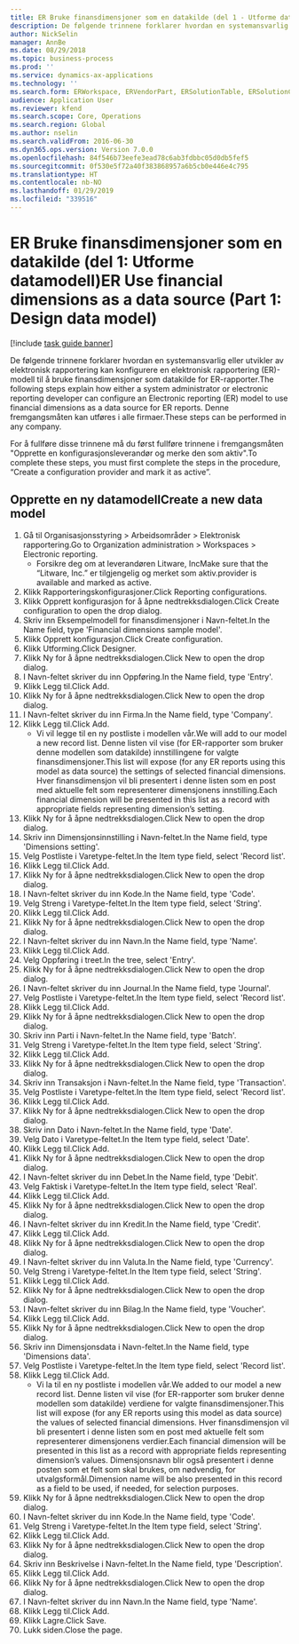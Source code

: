 ```yaml
---
title: ER Bruke finansdimensjoner som en datakilde (del 1 - Utforme datamodell)
description: De følgende trinnene forklarer hvordan en systemansvarlig eller utvikler av elektronisk rapportering kan konfigurere en elektronisk rapportering (ER)-modell til å bruke finansdimensjoner som datakilde for ER-rapporter.
author: NickSelin
manager: AnnBe
ms.date: 08/29/2018
ms.topic: business-process
ms.prod: ''
ms.service: dynamics-ax-applications
ms.technology: ''
ms.search.form: ERWorkspace, ERVendorPart, ERSolutionTable, ERSolutionCreateDropDialog, ERDataModelDesigner, ERDataModelContentsItemCreationDialog
audience: Application User
ms.reviewer: kfend
ms.search.scope: Core, Operations
ms.search.region: Global
ms.author: nselin
ms.search.validFrom: 2016-06-30
ms.dyn365.ops.version: Version 7.0.0
ms.openlocfilehash: 84f546b73eefe3ead78c6ab3fdbbc05d0db5fef5
ms.sourcegitcommit: 0f530e5f72a40f383868957a6b5cb0e446e4c795
ms.translationtype: HT
ms.contentlocale: nb-NO
ms.lasthandoff: 01/29/2019
ms.locfileid: "339516"
---
```

# <a name="er-use-financial-dimensions-as-a-data-source-part-1-design-data-model"></a><span data-ttu-id="15285-103">ER Bruke finansdimensjoner som en datakilde (del 1: Utforme datamodell)</span><span class="sxs-lookup"><span data-stu-id="15285-103">ER Use financial dimensions as a data source (Part 1: Design data model)</span></span>

[!include [task guide banner](../../includes/task-guide-banner.md)]

<span data-ttu-id="15285-104">De følgende trinnene forklarer hvordan en systemansvarlig eller utvikler av elektronisk rapportering kan konfigurere en elektronisk rapportering (ER)-modell til å bruke finansdimensjoner som datakilde for ER-rapporter.</span><span class="sxs-lookup"><span data-stu-id="15285-104">The following steps explain how either a system administrator or electronic reporting developer can configure an Electronic reporting (ER) model to use financial dimensions as a data source for ER reports.</span></span> <span data-ttu-id="15285-105">Denne fremgangsmåten kan utføres i alle firmaer.</span><span class="sxs-lookup"><span data-stu-id="15285-105">These steps can be performed in any company.</span></span>

<span data-ttu-id="15285-106">For å fullføre disse trinnene må du først fullføre trinnene i fremgangsmåten "Opprette en konfigurasjonsleverandør og merke den som aktiv".</span><span class="sxs-lookup"><span data-stu-id="15285-106">To complete these steps, you must first complete the steps in the procedure, “Create a configuration provider and mark it as active”.</span></span>


## <a name="create-a-new-data-model"></a><span data-ttu-id="15285-107">Opprette en ny datamodell</span><span class="sxs-lookup"><span data-stu-id="15285-107">Create a new data model</span></span>
1. <span data-ttu-id="15285-108">Gå til Organisasjonsstyring > Arbeidsområder > Elektronisk rapportering.</span><span class="sxs-lookup"><span data-stu-id="15285-108">Go to Organization administration > Workspaces > Electronic reporting.</span></span>
    * <span data-ttu-id="15285-109">Forsikre deg om at leverandøren Litware, Inc</span><span class="sxs-lookup"><span data-stu-id="15285-109">Make sure that the “Litware, Inc.”</span></span> <span data-ttu-id="15285-110">er tilgjengelig og merket som aktiv.</span><span class="sxs-lookup"><span data-stu-id="15285-110">provider is available and marked as active.</span></span>  
2. <span data-ttu-id="15285-111">Klikk Rapporteringskonfigurasjoner.</span><span class="sxs-lookup"><span data-stu-id="15285-111">Click Reporting configurations.</span></span>
3. <span data-ttu-id="15285-112">Klikk Opprett konfigurasjon for å åpne nedtrekksdialogen.</span><span class="sxs-lookup"><span data-stu-id="15285-112">Click Create configuration to open the drop dialog.</span></span>
4. <span data-ttu-id="15285-113">Skriv inn Eksempelmodell for finansdimensjoner i Navn-feltet.</span><span class="sxs-lookup"><span data-stu-id="15285-113">In the Name field, type 'Financial dimensions sample model'.</span></span>
5. <span data-ttu-id="15285-114">Klikk Opprett konfigurasjon.</span><span class="sxs-lookup"><span data-stu-id="15285-114">Click Create configuration.</span></span>
6. <span data-ttu-id="15285-115">Klikk Utforming.</span><span class="sxs-lookup"><span data-stu-id="15285-115">Click Designer.</span></span>
7. <span data-ttu-id="15285-116">Klikk Ny for å åpne nedtrekksdialogen.</span><span class="sxs-lookup"><span data-stu-id="15285-116">Click New to open the drop dialog.</span></span>
8. <span data-ttu-id="15285-117">I Navn-feltet skriver du inn Oppføring.</span><span class="sxs-lookup"><span data-stu-id="15285-117">In the Name field, type 'Entry'.</span></span>
9. <span data-ttu-id="15285-118">Klikk Legg til.</span><span class="sxs-lookup"><span data-stu-id="15285-118">Click Add.</span></span>
10. <span data-ttu-id="15285-119">Klikk Ny for å åpne nedtrekksdialogen.</span><span class="sxs-lookup"><span data-stu-id="15285-119">Click New to open the drop dialog.</span></span>
11. <span data-ttu-id="15285-120">I Navn-feltet skriver du inn Firma.</span><span class="sxs-lookup"><span data-stu-id="15285-120">In the Name field, type 'Company'.</span></span>
12. <span data-ttu-id="15285-121">Klikk Legg til.</span><span class="sxs-lookup"><span data-stu-id="15285-121">Click Add.</span></span>
    * <span data-ttu-id="15285-122">Vi vil legge til en ny postliste i modellen vår.</span><span class="sxs-lookup"><span data-stu-id="15285-122">We will add to our model a new record list.</span></span> <span data-ttu-id="15285-123">Denne listen vil vise (for ER-rapporter som bruker denne modellen som datakilde) innstillingene for valgte finansdimensjoner.</span><span class="sxs-lookup"><span data-stu-id="15285-123">This list will expose (for any ER reports using this model as data source) the settings of selected financial dimensions.</span></span> <span data-ttu-id="15285-124">Hver finansdimensjon vil bli presentert i denne listen som en post med aktuelle felt som representerer dimensjonens innstilling.</span><span class="sxs-lookup"><span data-stu-id="15285-124">Each financial dimension will be presented in this list as a record with appropriate fields representing dimension’s setting.</span></span>  
13. <span data-ttu-id="15285-125">Klikk Ny for å åpne nedtrekksdialogen.</span><span class="sxs-lookup"><span data-stu-id="15285-125">Click New to open the drop dialog.</span></span>
14. <span data-ttu-id="15285-126">Skriv inn Dimensjonsinnstilling i Navn-feltet.</span><span class="sxs-lookup"><span data-stu-id="15285-126">In the Name field, type 'Dimensions setting'.</span></span>
15. <span data-ttu-id="15285-127">Velg Postliste i Varetype-feltet.</span><span class="sxs-lookup"><span data-stu-id="15285-127">In the Item type field, select 'Record list'.</span></span>
16. <span data-ttu-id="15285-128">Klikk Legg til.</span><span class="sxs-lookup"><span data-stu-id="15285-128">Click Add.</span></span>
17. <span data-ttu-id="15285-129">Klikk Ny for å åpne nedtrekksdialogen.</span><span class="sxs-lookup"><span data-stu-id="15285-129">Click New to open the drop dialog.</span></span>
18. <span data-ttu-id="15285-130">I Navn-feltet skriver du inn Kode.</span><span class="sxs-lookup"><span data-stu-id="15285-130">In the Name field, type 'Code'.</span></span>
19. <span data-ttu-id="15285-131">Velg Streng i Varetype-feltet.</span><span class="sxs-lookup"><span data-stu-id="15285-131">In the Item type field, select 'String'.</span></span>
20. <span data-ttu-id="15285-132">Klikk Legg til.</span><span class="sxs-lookup"><span data-stu-id="15285-132">Click Add.</span></span>
21. <span data-ttu-id="15285-133">Klikk Ny for å åpne nedtrekksdialogen.</span><span class="sxs-lookup"><span data-stu-id="15285-133">Click New to open the drop dialog.</span></span>
22. <span data-ttu-id="15285-134">I Navn-feltet skriver du inn Navn.</span><span class="sxs-lookup"><span data-stu-id="15285-134">In the Name field, type 'Name'.</span></span>
23. <span data-ttu-id="15285-135">Klikk Legg til.</span><span class="sxs-lookup"><span data-stu-id="15285-135">Click Add.</span></span>
24. <span data-ttu-id="15285-136">Velg Oppføring i treet.</span><span class="sxs-lookup"><span data-stu-id="15285-136">In the tree, select 'Entry'.</span></span>
25. <span data-ttu-id="15285-137">Klikk Ny for å åpne nedtrekksdialogen.</span><span class="sxs-lookup"><span data-stu-id="15285-137">Click New to open the drop dialog.</span></span>
26. <span data-ttu-id="15285-138">I Navn-feltet skriver du inn Journal.</span><span class="sxs-lookup"><span data-stu-id="15285-138">In the Name field, type 'Journal'.</span></span>
27. <span data-ttu-id="15285-139">Velg Postliste i Varetype-feltet.</span><span class="sxs-lookup"><span data-stu-id="15285-139">In the Item type field, select 'Record list'.</span></span>
28. <span data-ttu-id="15285-140">Klikk Legg til.</span><span class="sxs-lookup"><span data-stu-id="15285-140">Click Add.</span></span>
29. <span data-ttu-id="15285-141">Klikk Ny for å åpne nedtrekksdialogen.</span><span class="sxs-lookup"><span data-stu-id="15285-141">Click New to open the drop dialog.</span></span>
30. <span data-ttu-id="15285-142">Skriv inn Parti i Navn-feltet.</span><span class="sxs-lookup"><span data-stu-id="15285-142">In the Name field, type 'Batch'.</span></span>
31. <span data-ttu-id="15285-143">Velg Streng i Varetype-feltet.</span><span class="sxs-lookup"><span data-stu-id="15285-143">In the Item type field, select 'String'.</span></span>
32. <span data-ttu-id="15285-144">Klikk Legg til.</span><span class="sxs-lookup"><span data-stu-id="15285-144">Click Add.</span></span>
33. <span data-ttu-id="15285-145">Klikk Ny for å åpne nedtrekksdialogen.</span><span class="sxs-lookup"><span data-stu-id="15285-145">Click New to open the drop dialog.</span></span>
34. <span data-ttu-id="15285-146">Skriv inn Transaksjon i Navn-feltet.</span><span class="sxs-lookup"><span data-stu-id="15285-146">In the Name field, type 'Transaction'.</span></span>
35. <span data-ttu-id="15285-147">Velg Postliste i Varetype-feltet.</span><span class="sxs-lookup"><span data-stu-id="15285-147">In the Item type field, select 'Record list'.</span></span>
36. <span data-ttu-id="15285-148">Klikk Legg til.</span><span class="sxs-lookup"><span data-stu-id="15285-148">Click Add.</span></span>
37. <span data-ttu-id="15285-149">Klikk Ny for å åpne nedtrekksdialogen.</span><span class="sxs-lookup"><span data-stu-id="15285-149">Click New to open the drop dialog.</span></span>
38. <span data-ttu-id="15285-150">Skriv inn Dato i Navn-feltet.</span><span class="sxs-lookup"><span data-stu-id="15285-150">In the Name field, type 'Date'.</span></span>
39. <span data-ttu-id="15285-151">Velg Dato i Varetype-feltet.</span><span class="sxs-lookup"><span data-stu-id="15285-151">In the Item type field, select 'Date'.</span></span>
40. <span data-ttu-id="15285-152">Klikk Legg til.</span><span class="sxs-lookup"><span data-stu-id="15285-152">Click Add.</span></span>
41. <span data-ttu-id="15285-153">Klikk Ny for å åpne nedtrekksdialogen.</span><span class="sxs-lookup"><span data-stu-id="15285-153">Click New to open the drop dialog.</span></span>
42. <span data-ttu-id="15285-154">I Navn-feltet skriver du inn Debet.</span><span class="sxs-lookup"><span data-stu-id="15285-154">In the Name field, type 'Debit'.</span></span>
43. <span data-ttu-id="15285-155">Velg Faktisk i Varetype-feltet.</span><span class="sxs-lookup"><span data-stu-id="15285-155">In the Item type field, select 'Real'.</span></span>
44. <span data-ttu-id="15285-156">Klikk Legg til.</span><span class="sxs-lookup"><span data-stu-id="15285-156">Click Add.</span></span>
45. <span data-ttu-id="15285-157">Klikk Ny for å åpne nedtrekksdialogen.</span><span class="sxs-lookup"><span data-stu-id="15285-157">Click New to open the drop dialog.</span></span>
46. <span data-ttu-id="15285-158">I Navn-feltet skriver du inn Kredit.</span><span class="sxs-lookup"><span data-stu-id="15285-158">In the Name field, type 'Credit'.</span></span>
47. <span data-ttu-id="15285-159">Klikk Legg til.</span><span class="sxs-lookup"><span data-stu-id="15285-159">Click Add.</span></span>
48. <span data-ttu-id="15285-160">Klikk Ny for å åpne nedtrekksdialogen.</span><span class="sxs-lookup"><span data-stu-id="15285-160">Click New to open the drop dialog.</span></span>
49. <span data-ttu-id="15285-161">I Navn-feltet skriver du inn Valuta.</span><span class="sxs-lookup"><span data-stu-id="15285-161">In the Name field, type 'Currency'.</span></span>
50. <span data-ttu-id="15285-162">Velg Streng i Varetype-feltet.</span><span class="sxs-lookup"><span data-stu-id="15285-162">In the Item type field, select 'String'.</span></span>
51. <span data-ttu-id="15285-163">Klikk Legg til.</span><span class="sxs-lookup"><span data-stu-id="15285-163">Click Add.</span></span>
52. <span data-ttu-id="15285-164">Klikk Ny for å åpne nedtrekksdialogen.</span><span class="sxs-lookup"><span data-stu-id="15285-164">Click New to open the drop dialog.</span></span>
53. <span data-ttu-id="15285-165">I Navn-feltet skriver du inn Bilag.</span><span class="sxs-lookup"><span data-stu-id="15285-165">In the Name field, type 'Voucher'.</span></span>
54. <span data-ttu-id="15285-166">Klikk Legg til.</span><span class="sxs-lookup"><span data-stu-id="15285-166">Click Add.</span></span>
55. <span data-ttu-id="15285-167">Klikk Ny for å åpne nedtrekksdialogen.</span><span class="sxs-lookup"><span data-stu-id="15285-167">Click New to open the drop dialog.</span></span>
56. <span data-ttu-id="15285-168">Skriv inn Dimensjonsdata i Navn-feltet.</span><span class="sxs-lookup"><span data-stu-id="15285-168">In the Name field, type 'Dimensions data'.</span></span>
57. <span data-ttu-id="15285-169">Velg Postliste i Varetype-feltet.</span><span class="sxs-lookup"><span data-stu-id="15285-169">In the Item type field, select 'Record list'.</span></span>
58. <span data-ttu-id="15285-170">Klikk Legg til.</span><span class="sxs-lookup"><span data-stu-id="15285-170">Click Add.</span></span>
    * <span data-ttu-id="15285-171">Vi la til en ny postliste i modellen vår.</span><span class="sxs-lookup"><span data-stu-id="15285-171">We added to our model a new record list.</span></span> <span data-ttu-id="15285-172">Denne listen vil vise (for ER-rapporter som bruker denne modellen som datakilde) verdiene for valgte finansdimensjoner.</span><span class="sxs-lookup"><span data-stu-id="15285-172">This list will expose (for any ER reports using this model as data source) the values of selected financial dimensions.</span></span> <span data-ttu-id="15285-173">Hver finansdimensjon vil bli presentert i denne listen som en post med aktuelle felt som representerer dimensjonens verdier.</span><span class="sxs-lookup"><span data-stu-id="15285-173">Each financial dimension will be presented in this list as a record with appropriate fields representing dimension’s values.</span></span> <span data-ttu-id="15285-174">Dimensjonsnavn blir også presentert i denne posten som et felt som skal brukes, om nødvendig, for utvalgsformål.</span><span class="sxs-lookup"><span data-stu-id="15285-174">Dimension name will be also presented in this record as a field to be used, if needed, for selection purposes.</span></span>  
59. <span data-ttu-id="15285-175">Klikk Ny for å åpne nedtrekksdialogen.</span><span class="sxs-lookup"><span data-stu-id="15285-175">Click New to open the drop dialog.</span></span>
60. <span data-ttu-id="15285-176">I Navn-feltet skriver du inn Kode.</span><span class="sxs-lookup"><span data-stu-id="15285-176">In the Name field, type 'Code'.</span></span>
61. <span data-ttu-id="15285-177">Velg Streng i Varetype-feltet.</span><span class="sxs-lookup"><span data-stu-id="15285-177">In the Item type field, select 'String'.</span></span>
62. <span data-ttu-id="15285-178">Klikk Legg til.</span><span class="sxs-lookup"><span data-stu-id="15285-178">Click Add.</span></span>
63. <span data-ttu-id="15285-179">Klikk Ny for å åpne nedtrekksdialogen.</span><span class="sxs-lookup"><span data-stu-id="15285-179">Click New to open the drop dialog.</span></span>
64. <span data-ttu-id="15285-180">Skriv inn Beskrivelse i Navn-feltet.</span><span class="sxs-lookup"><span data-stu-id="15285-180">In the Name field, type 'Description'.</span></span>
65. <span data-ttu-id="15285-181">Klikk Legg til.</span><span class="sxs-lookup"><span data-stu-id="15285-181">Click Add.</span></span>
66. <span data-ttu-id="15285-182">Klikk Ny for å åpne nedtrekksdialogen.</span><span class="sxs-lookup"><span data-stu-id="15285-182">Click New to open the drop dialog.</span></span>
67. <span data-ttu-id="15285-183">I Navn-feltet skriver du inn Navn.</span><span class="sxs-lookup"><span data-stu-id="15285-183">In the Name field, type 'Name'.</span></span>
68. <span data-ttu-id="15285-184">Klikk Legg til.</span><span class="sxs-lookup"><span data-stu-id="15285-184">Click Add.</span></span>
69. <span data-ttu-id="15285-185">Klikk Lagre.</span><span class="sxs-lookup"><span data-stu-id="15285-185">Click Save.</span></span>
70. <span data-ttu-id="15285-186">Lukk siden.</span><span class="sxs-lookup"><span data-stu-id="15285-186">Close the page.</span></span>

